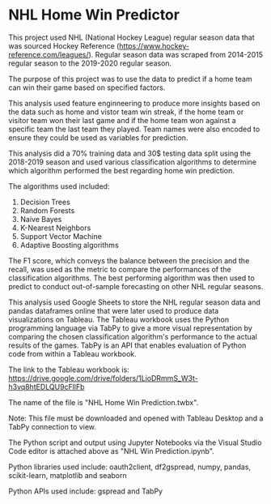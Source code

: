 # NHL Home Win Predictor

This project used NHL (National Hockey League) regular season data that was sourced Hockey Reference (https://www.hockey-reference.com/leagues/).
Regular season data was scraped from 2014-2015 regular season to the 2019-2020 regular season.

The purpose of this project was to use the data to predict if a home team can win their game based on specified factors.

This analysis used feature enginneering to produce more insights based on the data such as home and vistor team win streak, if the home team or visitor team won their last game and if the home team won against a specific team the last team they played.
Team names were also encoded to ensure they could be used as variables for prediction.

This analysis did a 70% training data and 30$ testing data split using the 2018-2019 season and used various classification algorithms to determine which algorithm performed the best regarding home win prediction.

The algorithms used included:
1. Decision Trees
2. Random Forests
3. Naive Bayes
4. K-Nearest Neighbors
5. Support Vector Machine
6. Adaptive Boosting algorithms

The F1 score, which conveys the balance between the precision and the recall, was used as the metric to compare the performances of the classification algorithms.
The best performing algorithm was then used to predict to conduct out-of-sample forecasting on other NHL regular seasons.

This analysis used Google Sheets to store the NHL regular season data and pandas dataframes online that were later used to produce data visualizations on Tableau.
The Tableau workbook uses the Python programming language via TabPy to give a more visual representation by comparing the chosen classification algorithm's performance to the actual results of the games. TabPy is an API that enables evaluation of Python code from within a Tableau workbook. 

The link to the Tableau workbook is: https://drive.google.com/drive/folders/1LioDRmmS_W3t-h3vq8htEDLQU9cFllFb

The name of the file is "NHL Home Win Prediction.twbx".

Note: This file must be downloaded and opened with Tableau Desktop and a TabPy connection to view.

The Python script and output using Jupyter Notebooks via the Visual Studio Code editor is attached above as "NHL Win Prediction.ipynb".

Python libraries used include: oauth2client, df2gspread, numpy, pandas, scikit-learn, matplotlib and seaborn

Python APIs used include: gspread and TabPy

